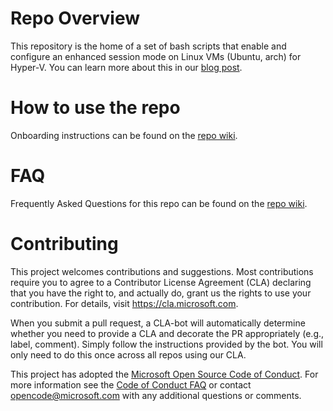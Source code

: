 # Repo Overview
This repository is the home of a set of bash scripts that enable and configure an enhanced session mode on Linux VMs (Ubuntu, arch) for Hyper-V. You can learn more about this in our [blog post](https://blogs.technet.microsoft.com/virtualization/2018/02/28/sneak-peek-taking-a-spin-with-enhanced-linux-vms/).

# How to use the repo
Onboarding instructions can be found on the [repo wiki](https://github.com/Microsoft/linux-vm-tools/wiki/Onboarding).

# FAQ
Frequently Asked Questions for this repo can be found on the [repo wiki](https://github.com/Microsoft/linux-vm-tools/wiki/FAQ).

# Contributing

This project welcomes contributions and suggestions.  Most contributions require you to agree to a
Contributor License Agreement (CLA) declaring that you have the right to, and actually do, grant us
the rights to use your contribution. For details, visit https://cla.microsoft.com.

When you submit a pull request, a CLA-bot will automatically determine whether you need to provide
a CLA and decorate the PR appropriately (e.g., label, comment). Simply follow the instructions
provided by the bot. You will only need to do this once across all repos using our CLA.

This project has adopted the [Microsoft Open Source Code of Conduct](https://opensource.microsoft.com/codeofconduct/).
For more information see the [Code of Conduct FAQ](https://opensource.microsoft.com/codeofconduct/faq/) or
contact [opencode@microsoft.com](mailto:opencode@microsoft.com) with any additional questions or comments.
